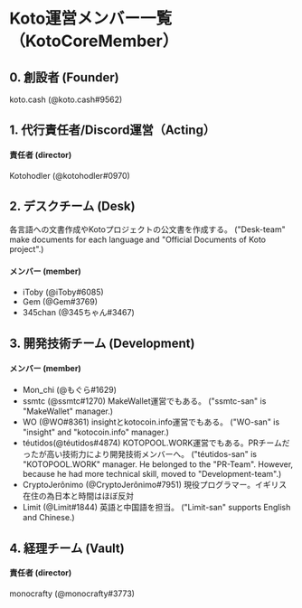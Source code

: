 # Koto運営メンバー一覧（KotoCoreMember）

## 0. 創設者 (Founder)
koto.cash (@koto.cash#9562)


## 1. 代行責任者/Discord運営（Acting）
#### 責任者 (director)
Kotohodler (@kotohodler#0970)  


## 2. デスクチーム (Desk)
各言語への文書作成やKotoプロジェクトの公文書を作成する。 ("Desk-team" make documents for each language and "Official Documents of Koto project".)  
#### メンバー (member)
- iToby (@iToby#6085)  
- Gem (@Gem#3769)  
- 345chan (@345ちゃん#3467)


## 3. 開発技術チーム (Development)
#### メンバー (member) 
- Mon_chi (@もぐら#1629)  
- ssmtc (@ssmtc#1270) MakeWallet運営でもある。 ("ssmtc-san" is "MakeWallet" manager.)  
- WO (@WO#8361) insightとkotocoin.info運営でもある。 ("WO-san" is "insight" and "kotocoin.info" manager.)  
- téutidos(@téutidos#4874) KOTOPOOL.WORK運営でもある。PRチームだったが高い技術力により開発技術メンバーへ。 ("téutidos-san" is "KOTOPOOL.WORK"  manager. He belonged to the "PR-Team". However, because he had more technical skill, moved to "Development-team".)  
- CryptoJerônimo (@CryptoJerônimo#7951) 現役プログラマー。イギリス在住の為日本と時間はほぼ反対
- Limit (@Limit#1844) 英語と中国語を担当。 ("Limit-san" supports English and Chinese.)


## 4. 経理チーム (Vault)
#### 責任者 (director)
monocrafty (@monocrafty#3773)
